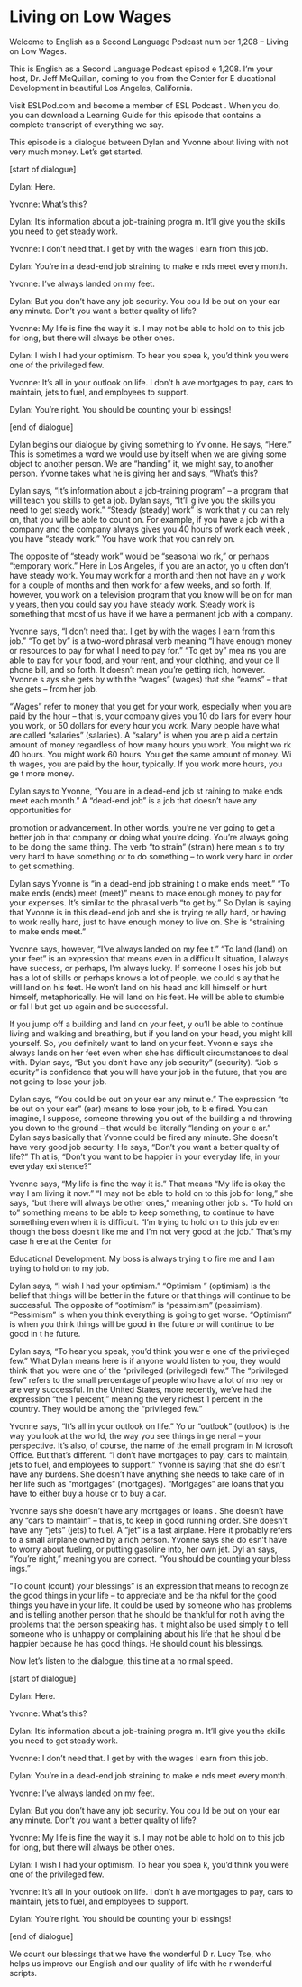 # Living on Low Wages

Welcome to English as a Second Language Podcast num ber 1,208 – Living on Low Wages.

This is English as a Second Language Podcast episod e 1,208. I’m your host, Dr. Jeff McQuillan, coming to you from the Center for E ducational Development in beautiful Los Angeles, California.

Visit ESLPod.com and become a member of ESL Podcast . When you do, you can download a Learning Guide for this episode that  contains a complete transcript of everything we say.

This episode is a dialogue between Dylan and Yvonne  about living with not very much money. Let’s get started.

[start of dialogue]

Dylan: Here.

Yvonne: What’s this?

Dylan: It’s information about a job-training progra m. It’ll give you the skills you need to get steady work.

Yvonne: I don’t need that. I get by with the wages I earn from this job.

Dylan: You’re in a dead-end job straining to make e nds meet every month.

Yvonne: I’ve always landed on my feet.

Dylan: But you don’t have any job security. You cou ld be out on your ear any minute. Don’t you want a better quality of life?

Yvonne: My life is fine the way it is. I may not be  able to hold on to this job for long, but there will always be other ones.

Dylan: I wish I had your optimism. To hear you spea k, you’d think you were one of the privileged few.

Yvonne: It’s all in your outlook on life. I don’t h ave mortgages to pay, cars to maintain, jets to fuel, and employees to support.

 Dylan: You’re right. You should be counting your bl essings!

[end of dialogue]

Dylan begins our dialogue by giving something to Yv onne. He says, “Here.” This is sometimes a word we would use by itself when we are giving some object to another person. We are “handing” it, we might say, to another person. Yvonne takes what he is giving her and says, “What’s this?

Dylan says, “It’s information about a job-training program” – a program that will teach you skills to get a job. Dylan says, “It’ll g ive you the skills you need to get steady work.” “Steady (steady) work” is work that y ou can rely on, that you will be able to count on. For example, if you have a job wi th a company and the company always gives you 40 hours of work each week , you have “steady work.” You have work that you can rely on.

The opposite of “steady work” would be “seasonal wo rk,” or perhaps “temporary work.” Here in Los Angeles, if you are an actor, yo u often don’t have steady work. You may work for a month and then not have an y work for a couple of months and then work for a few weeks, and so forth.  If, however, you work on a television program that you know will be on for man y years, then you could say you have steady work. Steady work is something that  most of us have if we have a permanent job with a company.

Yvonne says, “I don’t need that. I get by with the wages I earn from this job.” “To get by” is a two-word phrasal verb meaning “I have enough money or resources to pay for what I need to pay for.” “To get by” mea ns you are able to pay for your food, and your rent, and your clothing, and your ce ll phone bill, and so forth. It doesn’t mean you’re getting rich, however. Yvonne s ays she gets by with the “wages” (wages) that she “earns” – that she gets – from her job.

“Wages” refer to money that you get for your work, especially when you are paid by the hour – that is, your company gives you 10 do llars for every hour you work, or 50 dollars for every hour you work. Many people have what are called “salaries” (salaries). A “salary” is when you are p aid a certain amount of money regardless of how many hours you work. You might wo rk 40 hours. You might work 60 hours. You get the same amount of money. Wi th wages, you are paid by the hour, typically. If you work more hours, you ge t more money.

Dylan says to Yvonne, “You are in a dead-end job st raining to make ends meet each month.” A “dead-end job” is a job that doesn’t  have any opportunities for

promotion or advancement. In other words, you’re ne ver going to get a better job in that company or doing what you’re doing. You’re always going to be doing the same thing. The verb “to strain” (strain) here mean s to try very hard to have something or to do something – to work very hard in  order to get something.

Dylan says Yvonne is “in a dead-end job straining t o make ends meet.” “To make ends (ends) meet (meet)” means to make enough money  to pay for your expenses. It’s similar to the phrasal verb “to get by.” So Dylan is saying that Yvonne is in this dead-end job and she is trying re ally hard, or having to work really hard, just to have enough money to live on. She is “straining to make ends meet.”

Yvonne says, however, “I’ve always landed on my fee t.” “To land (land) on your feet” is an expression that means even in a difficu lt situation, I always have success, or perhaps, I’m always lucky. If someone l oses his job but has a lot of skills or perhaps knows a lot of people, we could s ay that he will land on his feet. He won’t land on his head and kill himself or hurt himself, metaphorically. He will land on his feet. He will be able to stumble or fal l but get up again and be successful.

If you jump off a building and land on your feet, y ou’ll be able to continue living and walking and breathing, but if you land on your head, you might kill yourself. So, you definitely want to land on your feet. Yvonn e says she always lands on her feet even when she has difficult circumstances to deal with. Dylan says, “But you don’t have any job security” (security). “Job s ecurity” is confidence that you will have your job in the future, that you are not going to lose your job.

Dylan says, “You could be out on your ear any minut e.” The expression “to be out on your ear” (ear) means to lose your job, to b e fired. You can imagine, I suppose, someone throwing you out of the building a nd throwing you down to the ground – that would be literally “landing on your e ar.” Dylan says basically that Yvonne could be fired any minute. She doesn’t have very good job security. He says, “Don’t you want a better quality of life?” Th at is, “Don’t you want to be happier in your everyday life, in your everyday exi stence?”

Yvonne says, “My life is fine the way it is.” That means “My life is okay the way I am living it now.” “I may not be able to hold on to  this job for long,” she says, “but there will always be other ones,” meaning other job s. “To hold on to” something means to be able to keep something, to continue to have something even when it is difficult. “I’m trying to hold on to this job ev en though the boss doesn’t like me and I’m not very good at the job.” That’s my case h ere at the Center for

Educational Development. My boss is always trying t o fire me and I am trying to hold on to my job.

Dylan says, “I wish I had your optimism.” “Optimism ” (optimism) is the belief that things will be better in the future or that things will continue to be successful. The opposite of “optimism” is “pessimism” (pessimism). “Pessimism” is when you think everything is going to get worse. “Optimism” is when you think things will be good in the future or will continue to be good in t he future.

Dylan says, “To hear you speak, you’d think you wer e one of the privileged few.” What Dylan means here is if anyone would listen to you, they would think that you were one of the “privileged (privileged) few.” The “privileged few” refers to the small percentage of people who have a lot of mo ney or are very successful. In the United States, more recently, we’ve had the expression “the 1 percent,” meaning the very richest 1 percent in the country. They would be among the “privileged few.”

Yvonne says, “It’s all in your outlook on life.” Yo ur “outlook” (outlook) is the way you look at the world, the way you see things in ge neral – your perspective. It’s also, of course, the name of the email program in M icrosoft Office. But that’s different. “I don’t have mortgages to pay, cars to maintain, jets to fuel, and employees to support.” Yvonne is saying that she do esn’t have any burdens. She doesn’t have anything she needs to take care of in her life such as “mortgages” (mortgages). “Mortgages” are loans that you have to  either buy a house or to buy a car.

Yvonne says she doesn’t have any mortgages or loans . She doesn’t have any “cars to maintain” – that is, to keep in good runni ng order. She doesn’t have any “jets” (jets) to fuel. A “jet” is a fast airplane. Here it probably refers to a small airplane owned by a rich person. Yvonne says she do esn’t have to worry about fueling, or putting gasoline into, her own jet. Dyl an says, “You’re right,” meaning you are correct. “You should be counting your bless ings.”

“To count (count) your blessings” is an expression that means to recognize the good things in your life – to appreciate and be tha nkful for the good things you have in your life. It could be used by someone who has problems and is telling another person that he should be thankful for not h aving the problems that the person speaking has. It might also be used simply t o tell someone who is unhappy or complaining about his life that he shoul d be happier because he has good things. He should count his blessings.

Now let’s listen to the dialogue, this time at a no rmal speed.

 [start of dialogue]

Dylan: Here.

Yvonne: What’s this?

Dylan: It’s information about a job-training progra m. It’ll give you the skills you need to get steady work.

Yvonne: I don’t need that. I get by with the wages I earn from this job.

Dylan: You’re in a dead-end job straining to make e nds meet every month.

Yvonne: I’ve always landed on my feet.

Dylan: But you don’t have any job security. You cou ld be out on your ear any minute. Don’t you want a better quality of life?

Yvonne: My life is fine the way it is. I may not be  able to hold on to this job for long, but there will always be other ones.

Dylan: I wish I had your optimism. To hear you spea k, you’d think you were one of the privileged few.

Yvonne: It’s all in your outlook on life. I don’t h ave mortgages to pay, cars to maintain, jets to fuel, and employees to support.

Dylan: You’re right. You should be counting your bl essings!

[end of dialogue]

We count our blessings that we have the wonderful D r. Lucy Tse, who helps us improve our English and our quality of life with he r wonderful scripts.



